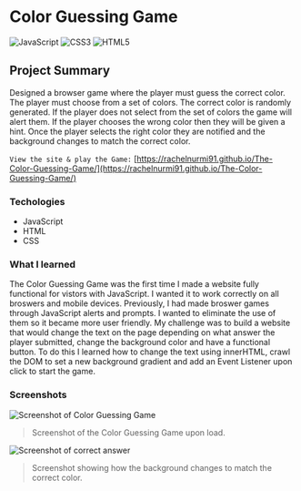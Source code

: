 # Color Guessing Game
![JavaScript](https://img.shields.io/badge/javascript-%23323330.svg?style=for-the-badge&logo=javascript&logoColor=%23F7DF1E)
![CSS3](https://img.shields.io/badge/css3-%231572B6.svg?style=for-the-badge&logo=css3&logoColor=white)
![HTML5](https://img.shields.io/badge/html5-%23E34F26.svg?style=for-the-badge&logo=html5&logoColor=white)

## Project Summary
Designed a browser game where the player must guess the correct color. The player must choose from a set of colors. The correct color is randomly generated. If the player does not select from the set of colors the game will alert them. If the player chooses the wrong color then they will be given a hint. Once the player selects the right color they are notified and the background changes to match the correct color.

`View the site & play the Game:` [https://rachelnurmi91.github.io/The-Color-Guessing-Game/](https://rachelnurmi91.github.io/The-Color-Guessing-Game/)

### Techologies
- JavaScript
- HTML
- CSS

### What I learned
The Color Guessing Game was the first time I made a website fully functional for vistors with JavaScript. I wanted it to work correctly on all broswers and mobile devices. Previously, I had made broswer games through JavaScript alerts and prompts. I wanted to eliminate the use of them so it became more user friendly. My challenge was to build a website that would change the text on the page depending on what answer the player submitted, change the background color and have a functional button. To do this I learned how to change the text using innerHTML, crawl the DOM to set a new background gradient and add an Event Listener upon click to start the game. 

### Screenshots

![Screenshot of Color Guessing Game](/images/Screen-ColorGuessing.png)
> Screenshot of the Color Guessing Game upon load.
> 
![Screenshot of correct answer](/images/Screen-ColorGuessing-Correct.png)
> Screenshot showing how the background changes to match the correct color.
